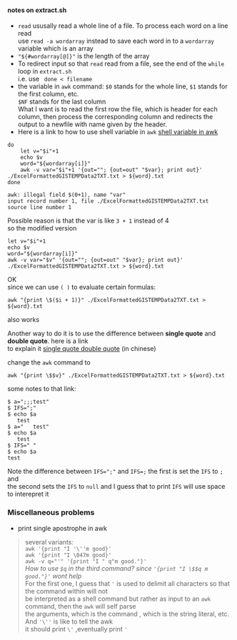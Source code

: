 
#### notes on extract.sh
*   `read` ususally read a whole line of a file. To process each word on a line read  
    use `read -a wordarray` instead to save each word in to a `wordarray` variable which is an array  
*   `"${#wordarray[@]}"` is the length of the array
*   To redirect input so that `read` read from a file, see the end of the `while` loop in `extract.sh`  
    i.e. use ` done < filename`
*   the variable in `awk` command: `$0` stands for the whole line, `$1` stands for the first column, etc.   
    `$NF` stands for the last column  
    What I want is to read the first row the file, which is header for each column, then process the   corresponding column and redirects the output to a newfile with name given by the header.    
*   Here is a link to how to use shell variable in `awk` [shell variable in awk](https://stackoverflow.com/questions/19075671/how-do-i-use-shell-variables-in-an-awk-script)
```
do
    let v="$i"+1
    echo $v
    word="${wordarray[i]}"
    awk -v var="$i"+1 '{out=""; {out=out" "$var}; print out}' ./ExcelFormattedGISTEMPData2TXT.txt > ${word}.txt
done
```  

```
awk: illegal field $(0+1), name "var"
input record number 1, file ./ExcelFormattedGISTEMPData2TXT.txt
source line number 1
 ```  
 Possible reason is that the var is like `3 + 1` instead of 4  
 so the modified version  
 ```
let v="$i"+1
echo $v
word="${wordarray[i]}"
awk -v var="$v" '{out=""; {out=out" "$var}; print out}' ./ExcelFormattedGISTEMPData2TXT.txt > ${word}.txt
```
OK    
since we can use `( )` to evaluate certain formulas: 
```
awk "{print \$($i + 1)}" ./ExcelFormattedGISTEMPData2TXT.txt > ${word}.txt
 ```  
also works

Another way to do it is to use the difference between **single quote** and **double quote**. here is a link  
to explain it [single quote double quote](https://wiki.jikexueyuan.com/project/13-questions-of-shell/double-single.html) (in chinese)  

change the `awk` command to  
```
awk "{print \$$v}" ./ExcelFormattedGISTEMPData2TXT.txt > ${word}.txt
```  
some notes to that link:   
```
$ a=";;;test"                              
$ IFS=";"                                  
$ echo $a                                  
   test                                                                         
$ a="   test"                              
$ echo $a                                  
   test                                                                         
$ IFS=" "                                  
$ echo $a                                  
test 
```  
Note the difference between `IFS=";"` and `IFS=;`  the first is set the `IFS` to `;` and  
the second sets the `IFS` to `null`  and I guess that to print `IFS` will use space to interepret it

### Miscellaneous problems
* print single apostrophe in awk  
> several variants:   
> `awk '{print "I '\''m good}'`  
> `awk '{print "I \047m good}'`  
> `awk -v q="'" '{print "I " q"m good."}'`  
_How to use `$q` in the third command? since `'{print "I \$$q m good."}'` wont help_  
For the first one, I guess that `'` is used to delimit all characters so that the command within will not  
be interpreted as a shell command but rather as input to an `awk` command, then the `awk` will self parse  
the arguments, which is the command , which is the string literal, etc. And `'\''` is like to tell the awk  
it should print `\'` ,eventually print `'`